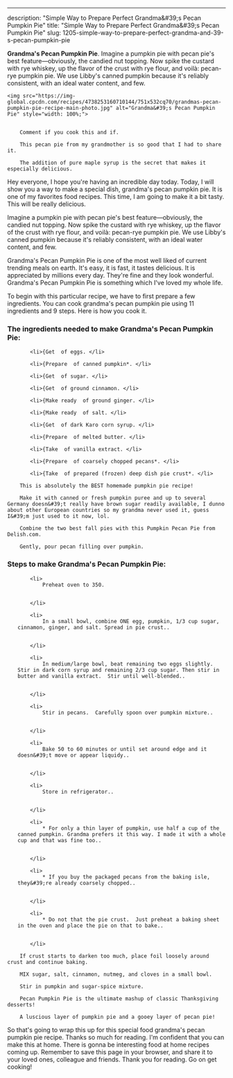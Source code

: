 ---
description: "Simple Way to Prepare Perfect Grandma&amp;#39;s Pecan Pumpkin Pie"
title: "Simple Way to Prepare Perfect Grandma&amp;#39;s Pecan Pumpkin Pie"
slug: 1205-simple-way-to-prepare-perfect-grandma-and-39-s-pecan-pumpkin-pie

<p>
	<strong>Grandma&#39;s Pecan Pumpkin Pie</strong>. 
	Imagine a pumpkin pie with pecan pie&#39;s best feature—obviously, the candied nut topping. Now spike the custard with rye whiskey, up the flavor of the crust with rye flour, and voilà: pecan-rye pumpkin pie. We use Libby&#39;s canned pumpkin because it&#39;s reliably consistent, with an ideal water content, and few.
</p>
<p>
	
	<img src="https://img-global.cpcdn.com/recipes/4738253160710144/751x532cq70/grandmas-pecan-pumpkin-pie-recipe-main-photo.jpg" alt="Grandma&#39;s Pecan Pumpkin Pie" style="width: 100%;">
	
	
		Comment if you cook this and if.
	
		This pecan pie from my grandmother is so good that I had to share it.
	
		The addition of pure maple syrup is the secret that makes it especially delicious.
	
</p>
<p>
	Hey everyone, I hope you're having an incredible day today. Today, I will show you a way to make a special dish, grandma&#39;s pecan pumpkin pie. It is one of my favorites food recipes. This time, I am going to make it a bit tasty. This will be really delicious.
</p>
	
<p>
	Imagine a pumpkin pie with pecan pie&#39;s best feature—obviously, the candied nut topping. Now spike the custard with rye whiskey, up the flavor of the crust with rye flour, and voilà: pecan-rye pumpkin pie. We use Libby&#39;s canned pumpkin because it&#39;s reliably consistent, with an ideal water content, and few.
</p>
<p>
	Grandma&#39;s Pecan Pumpkin Pie is one of the most well liked of current trending meals on earth. It's easy, it is fast, it tastes delicious. It is appreciated by millions every day. They're fine and they look wonderful. Grandma&#39;s Pecan Pumpkin Pie is something which I've loved my whole life.
</p>

<p>
To begin with this particular recipe, we have to first prepare a few ingredients. You can cook grandma&#39;s pecan pumpkin pie using 11 ingredients and 9 steps. Here is how you cook it.
</p>

<h3>The ingredients needed to make Grandma&#39;s Pecan Pumpkin Pie:</h3>

<ol>
	
		<li>{Get  of eggs. </li>
	
		<li>{Prepare  of canned pumpkin*. </li>
	
		<li>{Get  of sugar. </li>
	
		<li>{Get  of ground cinnamon. </li>
	
		<li>{Make ready  of ground ginger. </li>
	
		<li>{Make ready  of salt. </li>
	
		<li>{Get  of dark Karo corn syrup. </li>
	
		<li>{Prepare  of melted butter. </li>
	
		<li>{Take  of vanilla extract. </li>
	
		<li>{Prepare  of coarsely chopped pecans*. </li>
	
		<li>{Take  of prepared (frozen) deep dish pie crust*. </li>
	
</ol>
<p>
	
		This is absolutely the BEST homemade pumpkin pie recipe!
	
		Make it with canned or fresh pumpkin puree and up to several Germany doesn&#39;t really have brown sugar readily available, I dunno about other European countries so my grandma never used it, guess I&#39;m just used to it now, lol.
	
		Combine the two best fall pies with this Pumpkin Pecan Pie from Delish.com.
	
		Gently, pour pecan filling over pumpkin.
	
</p>

<h3>Steps to make Grandma&#39;s Pecan Pumpkin Pie:</h3>

<ol>
	
		<li>
			Preheat oven to 350.
			
			
		</li>
	
		<li>
			In a small bowl, combine ONE egg, pumpkin, 1/3 cup sugar, cinnamon, ginger, and salt. Spread in pie crust..
			
			
		</li>
	
		<li>
			In medium/large bowl, beat remaining two eggs slightly.  Stir in dark corn syrup and remaining 2/3 cup sugar. Then stir in butter and vanilla extract.  Stir until well-blended..
			
			
		</li>
	
		<li>
			Stir in pecans.  Carefully spoon over pumpkin mixture..
			
			
		</li>
	
		<li>
			Bake 50 to 60 minutes or until set around edge and it doesn&#39;t move or appear liquidy..
			
			
		</li>
	
		<li>
			Store in refrigerator..
			
			
		</li>
	
		<li>
			* For only a thin layer of pumpkin, use half a cup of the canned pumpkin. Grandma prefers it this way. I made it with a whole cup and that was fine too..
			
			
		</li>
	
		<li>
			* If you buy the packaged pecans from the baking isle, they&#39;re already coarsely chopped..
			
			
		</li>
	
		<li>
			* Do not that the pie crust.  Just preheat a baking sheet in the oven and place the pie on that to bake..
			
			
		</li>
	
</ol>

<p>
	
		If crust starts to darken too much, place foil loosely around crust and continue baking.
	
		MIX sugar, salt, cinnamon, nutmeg, and cloves in a small bowl.
	
		Stir in pumpkin and sugar-spice mixture.
	
		Pecan Pumpkin Pie is the ultimate mashup of classic Thanksgiving desserts!
	
		A luscious layer of pumpkin pie and a gooey layer of pecan pie!
	
</p>

<p>
	So that's going to wrap this up for this special food grandma&#39;s pecan pumpkin pie recipe. Thanks so much for reading. I'm confident that you can make this at home. There is gonna be interesting food at home recipes coming up. Remember to save this page in your browser, and share it to your loved ones, colleague and friends. Thank you for reading. Go on get cooking!
</p>
